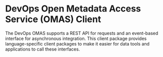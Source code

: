 <!-- SPDX-License-Identifier: CC-BY-4.0 -->
<!-- Copyright Contributors to the ODPi Egeria project. -->

# DevOps Open Metadata Access Service (OMAS) Client

The DevOps OMAS supports a REST API for requests and an event-based
interface for asynchronous integration.  This client
package provides language-specific client packages to make it easier
for data tools and applications to call these interfaces.